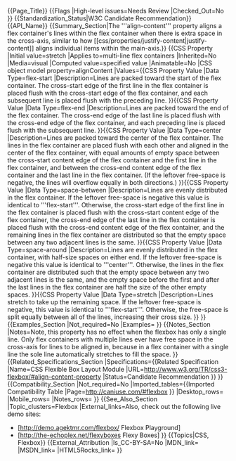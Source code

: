 {{Page_Title}}
{{Flags
|High-level issues=Needs Review
|Checked_Out=No
}}
{{Standardization_Status|W3C Candidate Recommendation}}
{{API_Name}}
{{Summary_Section|The '''align-content''' property aligns a flex container's lines within the flex container when there is extra space in the cross-axis, similar to how [[css/properties/justify-content|justify-content]] aligns individual items within the main-axis.}}
{{CSS Property
|Initial value=stretch
|Applies to=multi-line flex containers
|Inherited=No
|Media=visual
|Computed value=specified value
|Animatable=No
|CSS object model property=alignContent
|Values={{CSS Property Value
|Data Type=flex-start
|Description=Lines are packed toward the start of the flex container. The cross-start edge of the first line in the flex container is placed flush with the cross-start edge of the flex container, and each subsequent line is placed flush with the preceding line.
}}{{CSS Property Value
|Data Type=flex-end
|Description=Lines are packed toward the end of the flex container. The cross-end edge of the last line is placed flush with the cross-end edge of the flex container, and each preceding line is placed flush with the subsequent line.
}}{{CSS Property Value
|Data Type=center
|Description=Lines are packed toward the center of the flex container. The lines in the flex container are placed flush with each other and aligned in the center of the flex container, with equal amounts of empty space between the cross-start content edge of the flex container and the first line in the flex container, and between the cross-end content edge of the flex container and the last line in the flex container. (If the leftover free-space is negative, the lines will overflow equally in both directions.)
}}{{CSS Property Value
|Data Type=space-between
|Description=Lines are evenly distributed in the flex container. If the leftover free-space is negative this value is identical to '''flex-start'''. Otherwise, the cross-start edge of the first line in the flex container is placed flush with the cross-start content edge of the flex container, the cross-end edge of the last line in the flex container is placed flush with the cross-end content edge of the flex container, and the remaining lines in the flex container are distributed so that the empty space between any two adjacent lines is the same.
}}{{CSS Property Value
|Data Type=space-around
|Description=Lines are evenly distributed in the flex container, with half-size spaces on either end. If the leftover free-space is negative this value is identical to '''center'''. Otherwise, the lines in the flex container are distributed such that the empty space between any two adjacent lines is the same, and the empty space before the first and after the last lines in the flex container are half the size of the other empty spaces.
}}{{CSS Property Value
|Data Type=stretch
|Description=Lines stretch to take up the remaining space. If the leftover free-space is negative, this value is identical to '''flex-start'''. Otherwise, the free-space is split equally between all of the lines, increasing their cross size.
}}
}}
{{Examples_Section
|Not_required=No
|Examples=
}}
{{Notes_Section
|Notes=Note, this property has no effect when the flexbox has only a single line. Only flex containers with multiple lines ever have free space in the cross-axis for lines to be aligned in, because in a flex container with a single line the sole line automatically stretches to fill the space.
}}
{{Related_Specifications_Section
|Specifications={{Related Specification
|Name=CSS Flexible Box Layout Module
|URL=http://www.w3.org/TR/css3-flexbox/#align-content-property
|Status=Candidate Recommendation
}}
}}
{{Compatibility_Section
|Not_required=No
|Imported_tables={{Imported Compatibility Table
|Page=http://caniuse.com/#flexbox
}}
|Desktop_rows=
|Mobile_rows=
|Notes_rows=
}}
{{See_Also_Section
|Topic_clusters=Flexbox
|External_links=Also, check out the following live demo sites:
* [http://demo.agektmr.com/flexbox/ Flexbox Playground]
* [http://the-echoplex.net/flexyboxes Flexy Boxes]
}}
{{Topics|CSS, Flexbox}}
{{External_Attribution
|Is_CC-BY-SA=No
|MDN_link=
|MSDN_link=
|HTML5Rocks_link=
}}